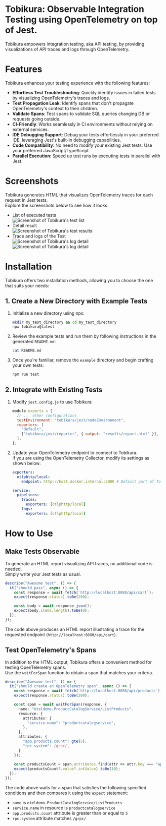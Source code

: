# Tobikura: Observable Integration Testing using OpenTelemetry on top of Jest.

Tobikura empowers Integration testing, aka API testing, by providing visualizations of API traces and logs through OpenTelemetry.

# Features
Tobikura enhances your testing experience with the following features:

* **Effortless Test Troubleshooting**: Quickly identify issues in failed tests by visualizing OpenTelemetry's traces and logs.
* **Test Propagation Leak**: Identify spans that don't propagate OpenTelemetry's context to their children.
* **Validate Spans**: Test spans to validate SQL queries changing DB or requests going outside.
* **CI-Friendly**: Works seamlessly in CI environments without relying on external services.
* **IDE Debugging Support**: Debug your tests effortlessly in your preferred IDE, leveraging Jest's built-in debugging capabilities.
* **Code Compatibility**: No need to modify your existing Jest tests. Use your preferred JavaScript/TypeScript.
* **Parallel Execution**: Speed up test runs by executing tests in parallel with Jest.

# Screenshots

Tobikura generates HTML that visualizes OpenTelemetry traces for each request in Jest tests.  
Explore the screenshots below to see how it looks:

* List of executed tests  
    ![Screenshot of Tobikura's test list](./docs/img/readme-test-list.png)
* Detail result  
    ![Screenshot of Tobikura's test results](./docs/img/readme-test-detail.png)
* Trace and logs of the Test  
    ![Screenshot of Tobikura's log detail](./docs/img/readme-trace-detail-trace.png)
    ![Screenshot of Tobikura's log detail](./docs/img/readme-trace-detail-log.png)


# Installation

Tobikura offers two installation methods, allowing you to choose the one that suits your needs:

## 1. Create a New Directory with Example Tests

1. Initialize a new directory using npx:
    ```bash
    mkdir my_test_directory && cd my_test_directory
    npx tobikura@latest
    ```
2. Review the example tests and run them by following instructions in the generated `README.md`:
    ```bash
    cat README.md
    ```
3. Once you're familiar, remove the `example` directory and begin crafting your own tests:
    ```bash
    npm run test
    ```

## 2. Integrate with Existing Tests

1. Modify `jest.config.js` to use Tobikura
    ```js
    module.exports = {
      // ... other configurations
      testEnvironment: "tobikura/jest/nodeEnvironment",
      reporters: [
        "default",
        ["tobikura/jest/reporter", { output: "results/report.html" }],
      ],
    };
    ```
2. Update your OpenTelemetry endpoint to connect to Tobikura.  
    If you are using the OpenTelemetry Collector, modify its settings as shown below:
    ```yml
    exporters:
      otlphttp/local:
        endpoint: http://host.docker.internal:3000 # Default port of Tobikura's server
    
    service:
      pipelines:
        traces:
          exporters: [otlphttp/local]
        logs:
          exporters: [otlphttp/local]
    ```

# How to Use

## Make Tests Observable

To generate an HTML report visualizing API traces, no additional code is needed.  
Simply write your Jest tests as usual.

```ts
describe("Awesome test", () => {
  it("should pass", async () => {
    const response = await fetch(`http://localhost:8080/api/cart`);
    expect(response.status).toBe(200);

    const body = await response.json();
    expect(body.items.length).toBe(0);
  });
});
```
The code above produces an HTML report illustrating a trace for the requested endpoint (`http://localhost:8080/api/cart`).

## Test OpenTelemetry's Spans

In addition to the HTML output, Tobikura offers a convenient method for testing OpenTelemetry spans.  
Use the `waitForSpan` function to obtain a span that matches your criteria.

```ts
describe("Awesome test", () => {
  it("should create an OpenTelemetry span", async () => {
    const response = await fetch(`http://localhost:8080/api/products`);
    expect(response.status).toBe(200);

    const span = await waitForSpan(response, {
      name: "oteldemo.ProductCatalogService/ListProducts",
      resource: {
        attributes: {
          "service.name": "productcatalogservice",
        },
      },
      attributes: {
        "app.products.count": gte(5),
        "rpc.system": /grpc/,
      }
    });
    
    const productsCount = span.attributes.find(attr => attr.key === "app.products.count");
    expect(productsCount?.value?.intValue).toBe(10);
  });
});
```
The code above waits for a span that satisfies the following specified conditions and then compares it using the `expect` statement:
* `name` is `oteldemo.ProductCatalogService/ListProducts`
* `service.name` in resource is `productcatalogservice`
* `app.products.count` attribute is greater than or equal to `5`
* `rpc.system` attribute matches `/grpc/`
